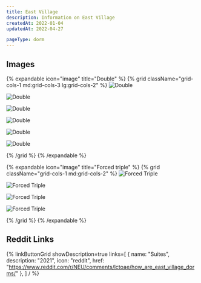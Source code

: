 ```yaml
---
title: East Village
description: Information on East Village
createdAt: 2022-01-04
updatedAt: 2022-04-27

pageType: dorm
---
```


## Images

{% expandable icon="image" title="Double" %}
{% grid className="grid-cols-1 md:grid-cols-3 lg:grid-cols-2" %}
![Double](/housing/east-village/double1.jpg)

![Double](/housing/east-village/double2.jpg)

![Double](/housing/east-village/double3.jpg)

![Double](/housing/east-village/double4.jpg)

![Double](/housing/east-village/double5.jpg)

![Double](/housing/east-village/double6.jpg)

{% /grid %}
{% /expandable %}

{% expandable icon="image" title="Forced triple" %}
{% grid className="grid-cols-1 md:grid-cols-2" %}
![Forced Triple](/housing/east-village/triple1.png)

![Forced Triple](/housing/east-village/triple2.png)

![Forced Triple](/housing/east-village/triple3.png)

![Forced Triple](/housing/east-village/triple4.png)

{% /grid %}
{% /expandable %}

## Reddit Links

{% linkButtonGrid
  showDescription=true
  links=[
    { name: "Suites", description: "2021", icon: "reddit", href: "https://www.reddit.com/r/NEU/comments/lctoae/how_are_east_village_dorms/" },
  ] / %}
